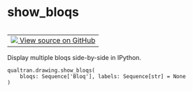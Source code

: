 # show_bloqs


<table class="tfo-notebook-buttons tfo-api nocontent" align="left">
<td>
  <a target="_blank" href="https://github.com/quantumlib/Qualtran/blob/main/qualtran/drawing/_show_funcs.py#L54-L70">
    <img src="https://www.tensorflow.org/images/GitHub-Mark-32px.png" />
    View source on GitHub
  </a>
</td>
</table>



Display multiple bloqs side-by-side in IPython.


<pre class="devsite-click-to-copy prettyprint lang-py tfo-signature-link">
<code>qualtran.drawing.show_bloqs(
    bloqs: Sequence['Bloq'], labels: Sequence[str] = None
)
</code></pre>



<!-- Placeholder for "Used in" -->
